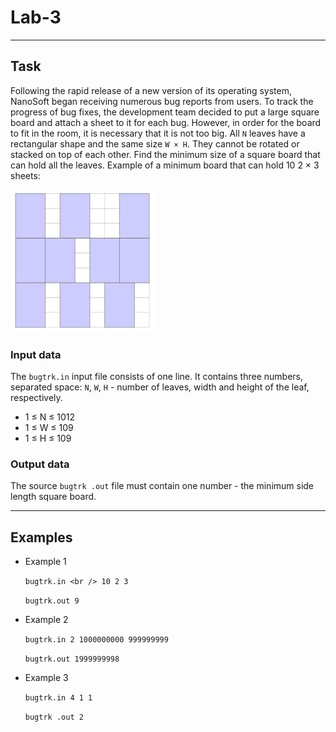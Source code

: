
# Lab-3

---

## Task
   Following the rapid release of a new version of its operating system, NanoSoft began receiving numerous bug reports from users. To track the progress of bug fixes, the development team decided to put a large square board and attach a sheet to it for each bug. However, in order for the board to fit in the room, it is necessary that it is not too big. All `N` leaves have a rectangular shape and the same size `W × H`. They cannot be rotated or stacked on top of each other. Find the minimum size of a square board that can hold all the leaves. Example of a minimum board that can hold 10 2 × 3 sheets:
 
   ![Example image](https://github.com/Wordllban/iotalgo/blob/lab-3/readme-images/square_image.jpg)

### Input data
   The `bugtrk.in` input file consists of one line. It contains three numbers, separated
   space: `N`, `W`, `H` - number of leaves, width and height of the leaf, respectively.
   
  + 1 ≤ N ≤ 1012
  + 1 ≤ W ≤ 109
  + 1 ≤ H ≤ 109

### Output data
   The source `bugtrk .out` file must contain one number - the minimum side length
   square board. 

---

## Examples
   + Example 1
   
      `bugtrk.in <br />
      10 2 3`

      `bugtrk.out
      9`
   + Example 2
   
      `bugtrk.in
      2 1000000000 999999999`

      `bugtrk.out
      1999999998`
   + Example 3
   
      `bugtrk.in
      4 1 1`

      `bugtrk .out
      2`
   
   
